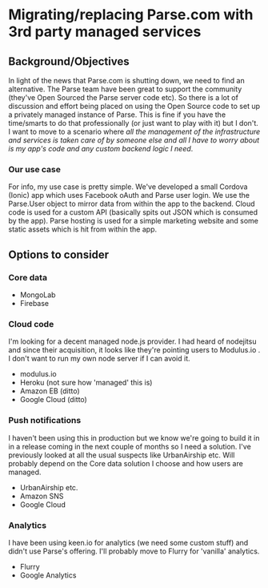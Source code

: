 # Migrating/replacing Parse.com with 3rd party managed services

## Background/Objectives
In light of the news that Parse.com is shutting down, we need to find an alternative. The Parse team have been great to support the community (they've Open Sourced the Parse server code etc). So there is a lot of discussion and effort being placed on using the Open Source code to set up a privately managed instance of Parse. This is fine if you have the time/smarts to do that professionally (or just want to play with it) but I don't. I want to move to a scenario where _all the management of the infrastructure and services is taken care of by someone else and all I have to worry about is my app's code and any custom backend logic I need_.
### Our use case
For info, my use case is pretty simple. We've developed a small Cordova (Ionic) app which uses Facebook oAuth and Parse user login. We use the Parse.User object to mirror data from within the app to the backend. Cloud code is used for a custom API (basically spits out JSON which is consumed by the app). Parse hosting is used for a simple marketing website and some static assets which is hit from within the app.

## Options to consider
### Core data
- MongoLab
- Firebase

### Cloud code
I'm looking for a decent managed node.js provider. I had heard of nodejitsu and since their acquisition, it looks like they're pointing users to Modulus.io . I don't want to run my own node server if I can avoid it.
- modulus.io
- Heroku (not sure how 'managed' this is)
- Amazon EB (ditto)
- Google Cloud (ditto)

### Push notifications
I haven't been using this in production but we know we're going to build it in in a release coming in the next couple of months so I need a solution. I've previously looked at all the usual suspects like UrbanAirship etc. Will probably depend on the Core data solution I choose and how users are managed.
- UrbanAirship etc.
- Amazon SNS
- Google Cloud

### Analytics
I have been using keen.io for analytics (we need some custom stuff) and didn't use Parse's offering. I'll probably move to Flurry for 'vanilla' analytics.
- Flurry
- Google Analytics
